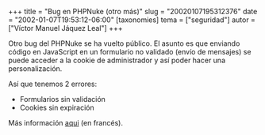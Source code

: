 +++
title = "Bug en PHPNuke (otro más)"
slug = "20020107195312376"
date = "2002-01-07T19:53:12-06:00"
[taxonomies]
tema = ["seguridad"]
autor = ["Víctor Manuel Jáquez Leal"]
+++

Otro bug del PHPNuke se ha vuelto público. El asunto es que enviando
código en JavaScript en un formulario no validado (envío de mensajes) se
puede acceder a la cookie de administrador y así poder hacer una
personalización.

Así que tenemos 2 errores:

- Formularios sin validación
- Cookies sin expiración

Más información
[aqui](http://balteam.multimania.com/Tuts/MSGPHPNuke.txt) (en francés).
